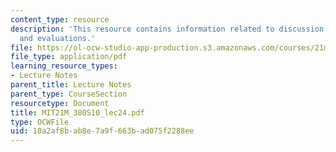 ```yaml
---
content_type: resource
description: 'This resource contains information related to discussion: aesthetics
  and evaluations.'
file: https://ol-ocw-studio-app-production.s3.amazonaws.com/courses/21m-380-music-and-technology-algorithmic-and-generative-music-spring-2010/10a2af8bab8e7a9f663bad075f2288ee_MIT21M_380S10_lec24.pdf
file_type: application/pdf
learning_resource_types:
- Lecture Notes
parent_title: Lecture Notes
parent_type: CourseSection
resourcetype: Document
title: MIT21M_380S10_lec24.pdf
type: OCWFile
uid: 10a2af8b-ab8e-7a9f-663b-ad075f2288ee
---
```

